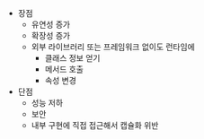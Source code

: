 - 장점
	- 유연성 증가
	- 확장성 증가
	- 외부 라이브러리 또는 프레임워크 없이도 런타임에
		- 클래스 정보 얻기
		- 메서드 호출
		- 속성 변경
- 단점
	- 성능 저하
	- 보안
	- 내부 구현에 직접 접근해서 캡슐화 위반